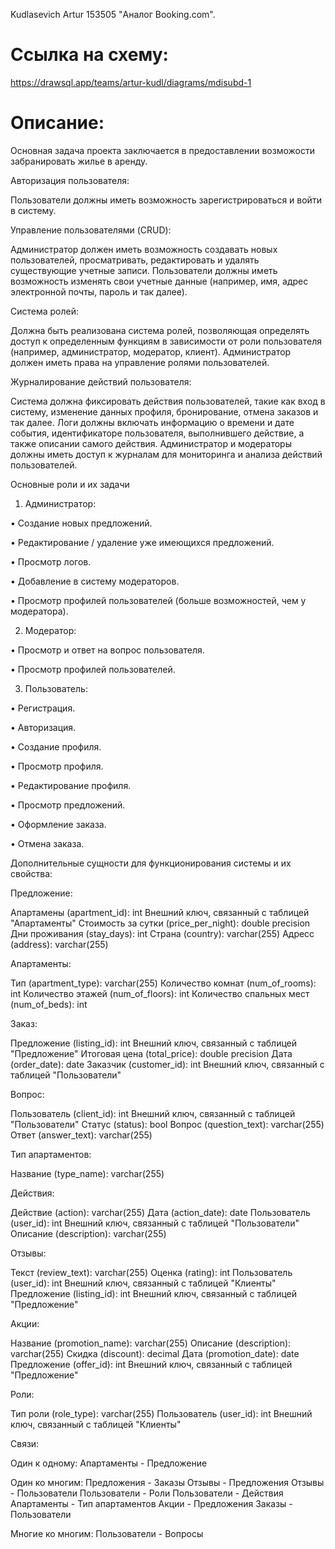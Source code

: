 Kudlasevich Artur 153505 "Аналог Booking.com".

# Ссылка на схему:
https://drawsql.app/teams/artur-kudl/diagrams/mdisubd-1

# Описание:
Основная задача проекта заключается в предоставлении возможости забранировать жилье в аренду.

Авторизация пользователя:

Пользователи должны иметь возможность зарегистрироваться и войти в систему.

Управление пользователями (CRUD):

Администратор должен иметь возможность создавать новых пользователей, просматривать, редактировать и удалять существующие учетные записи. Пользователи должны иметь возможность изменять свои учетные данные (например, имя, адрес электронной почты, пароль и так далее).

Система ролей:

Должна быть реализована система ролей, позволяющая определять доступ к определенным функциям в зависимости от роли пользователя (например, администратор, модератор, клиент). Администратор должен иметь права на управление ролями пользователей.

Журналирование действий пользователя:

Система должна фиксировать действия пользователей, такие как вход в систему, изменение данных профиля, бронирование, отмена заказов и так далее. Логи должны включать информацию о времени и дате события, идентификаторе пользователя, выполнившего действие, а также описании самого действия. Администратор и модераторы должны иметь доступ к журналам для мониторинга и анализа действий пользователей.

Основные роли и их задачи

1. Администратор:

•	Создание новых предложений.
 
•	Редактирование / удаление уже имеющихся предложений. 
 
•	Просмотр логов.
 
•	Добавление в систему модераторов.
 
•	Просмотр профилей пользователей (больше возможностей, чем у модератора).

2. Модератор:

•	Просмотр и ответ на вопрос пользователя.
 
•	Просмотр профилей пользователей.

3. Пользователь:

•	Регистрация.

•	Авторизация.
 
•	Создание профиля.
  
•	Просмотр профиля.
 
•	Редактирование профиля.
 
•	Просмотр предложений.
 
•	Оформление заказа.
 
•	Отмена заказа.

Дополнительные сущности для функционирования системы и их свойства:

Предложение:

Апартамены (apartment_id): int
Внешний ключ, связанный с таблицей "Апартаменты"
Стоимость за сутки (price_per_night): double precision
Дни проживания (stay_days): int
Страна (country): varchar(255)
Адресс (address): varchar(255)

Апартаменты:

Тип (apartment_type): varchar(255)
Количество комнат (num_of_rooms): int
Количество этажей (num_of_floors): int
Количество спальных мест (num_of_beds): int

Заказ:

Предложение (listing_id): int
Внешний ключ, связанный с таблицей "Предложение"
Итоговая цена (total_price): double precision
Дата (order_date): date
Заказчик (customer_id): int
Внешний ключ, связанный с таблицей "Пользователи"

Вопрос:

Пользователь (client_id): int
Внешний ключ, связанный с таблицей "Пользователи"
Статус (status): bool
Вопрос (question_text): varchar(255)
Ответ (answer_text): varchar(255)

Тип апартаментов:

Название (type_name): varchar(255)

Действия: 

Действие (action): varchar(255)
Дата (action_date): date
Пользователь (user_id): int
Внешний ключ, связанный с таблицей "Пользователи"
Описание (description): varchar(255)

Отзывы:
 
Текст (review_text): varchar(255)
Оценка (rating): int
Пользователь (user_id): int
Внешний ключ, связанный с таблицей "Клиенты"
Предложение (listing_id): int
Внешний ключ, связанный с таблицей "Предложение"

Акции:
 
Название (promotion_name): varchar(255)
Описание (description): varchar(255)
Скидка (discount): decimal
Дата (promotion_date): date
Предложение (offer_id): int
Внешний ключ, связанный с таблицей "Предложение"

Роли:
 
Тип роли (role_type): varchar(255)
Пользователь (user_id): int
Внешний ключ, связанный с таблицей "Клиенты"

Связи:

Один к одному:
Апартаменты - Предложение

Один ко многим:
Предложения - Заказы
Отзывы - Предложения
Отзывы - Пользователи
Пользователи - Роли
Пользователи - Действия
Апартаменты - Тип апартаментов
Акции - Предложения
Заказы - Пользователи

Многие ко многим:
Пользователи - Вопросы
